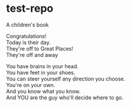 # test-repo
A children's book

Congratulations!  
Today is their day.  
They're off to Great Places!  
They're off and away

You have brains in your head.  
You have feet in your shoes.  
You can steer yourself any direction you choose.  
You're on your own.  
And you know what you know.  
And YOU are the guy who'll decide where to go.

